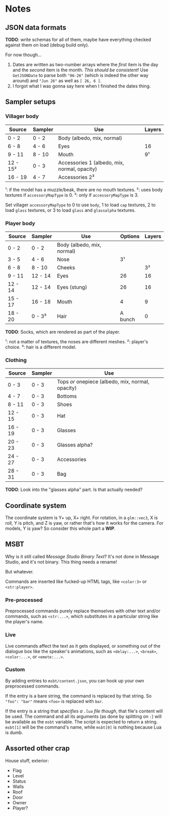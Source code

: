 # Notes

## JSON data formats

**TODO**: write schemas for all of them, maybe have everything checked against them on load (debug build only).

For now though...
1. Dates are written as two-number arrays where the *first* item is the day and the *second* item is the month. *This should be consistent!* Use `GetJSONDate` to parse both `"06-26"` (which is indeed the other way around) and `"Jun 26"` as well as `[ 26, 6 ]`.
2. I forgot what I was gonna say here when I finished the dates thing.

## Sampler setups

### Villager body

| Source   | Sampler | Use                                          | Layers |
| -------- | ------- | -------------------------------------------- | ------ |
| 0 - 2    | 0 - 2   | Body (albedo, mix, normal)                   |        |
| 6 - 8    | 4 - 6   | Eyes                                         | 16     |
| 9 - 11   | 8 - 10  | Mouth                                        | 9¹     |
| 12 - 15² | 0 - 3   | Accessories 1 (albedo, mix, normal, opacity) |        |
| 16 - 19  | 4 - 7   | Accessories 2³                               |        |

¹: if the model has a muzzle/beak, there are no mouth textures.
²: uses body textures if `accessoryMapType` is 0.
³: only if `accessoryMapType` is 3.

Set villager `accessoryMapType` to 0 to use `body`, 1 to load `cap` textures, 2 to load `glass` textures, or 3 to load `glass` and `glassalpha` textures.

### Player body

| Source  | Sampler | Use                        | Options | Layers |
| ------- | ------- | -------------------------- | ------- | ------ |
| 0 - 2   | 0 - 2   | Body (albedo, mix, normal) |         |        |
| 3 - 5   | 4 - 6   | Nose                       | 3¹      |        |
| 6 - 8   | 8 - 10  | Cheeks                     |         | 3²     |
| 9 - 11  | 12 - 14 | Eyes                       | 26      | 16     |
| 12 - 14 | 12 - 14 | Eyes (stung)               | 26      | 16     |
| 15 - 17 | 16 - 18 | Mouth                      | 4       | 9      |
| 18 - 20 | 0 - 3³  | Hair                       | A bunch | 0      |

**TODO**: Socks, which are rendered as part of the player.

¹: not a matter of textures, the noses are different meshes.
²: player's choice.
³: hair is a different model.

### Clothing

| Source  | Sampler | Use                                               |
| ------- | ------- | ------------------------------------------------- |
| 0 - 3   | 0 - 3   | Tops *or* onepiece (albedo, mix, normal, opacity) |
| 4 - 7   | 0 - 3   | Bottoms                                           |
| 8 - 11  | 0 - 3   | Shoes                                             |
| 12 - 15 | 0 - 3   | Hat                                               |
| 16 - 19 | 0 - 3   | Glasses                                           |
| 20 - 23 | 0 - 3   | Glasses alpha?                                    |
| 24 - 27 | 0 - 3   | Accessories                                       |
| 28 - 31 | 0 - 3   | Bag                                               |

**TODO**: Look into the "glasses alpha" part. Is that actually needed?

## Coordinate system

The coordinate system is Y+ up, X+ right. For rotation, in a `glm::vec3`, X is roll, Y is pitch, and Z is yaw, or rather that's how it works for the camera. For models, Y is yaw? So consider this whole part a **WIP**.

## MSBT

Why is it still called *Message Studio Binary Text*? It's not done in Message Studio, and it's not binary. This thing needs a rename!

But whatever.

Commands are inserted like fucked-up HTML tags, like `<color:3>` or `<str:player>`.

### Pre-processed

Preprocessed commands purely replace themselves with other text and/or commands, such as `<str:...>`, which substitutes in a particular string like the player's name.

### Live

Live commands affect the text as it gets displayed, or something out of the dialogue box like the speaker's animations, such as `<delay:...>`, `<break>`, `<color:...>`, or `<emote:...>`.

### Custom

By adding entries to `msbt/content.json`, you can hook up your own preprocessed commands.

If the entry is a bare string, the command is replaced by that string. So `"foo": "bar"` means `<foo>` is replaced with `bar`.

If the entry is a string that *specifies a `.lua` file though*, that file's content will be used. The command and all its arguments (as done by splitting on `:`) will be available as the `msbt` variable. The script is expected to return a string. `msbt[1]` will be the command's name, while `msbt[0]` is nothing because Lua is dumb.

## Assorted other crap

House stuff, exterior:
* Flag
* Level
* Status
* Walls
* Roof
* Door
* Owner
* Player?
